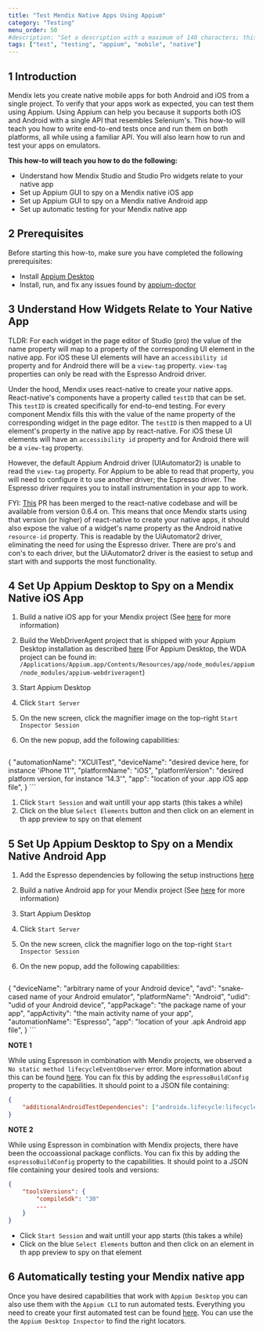 ```yaml
---
title: "Test Mendix Native Apps Using Appium"
category: "Testing"
menu_order: 50
#description: "Set a description with a maximum of 140 characters; this should describe what the goal of the document is, and it can be different from the document introduction; this is optional, and it can be removed"
tags: ["test", "testing", "appium", "mobile", "native"]
---
```


## 1 Introduction

Mendix lets you create native mobile apps for both Android and iOS from a single project. To verify that your apps work as expected, you can test them using Appium. Using Appium can help you because it supports both iOS and Android with a single API that resembles Selenium's. This how-to will teach you how to write end-to-end tests once and run them on both platforms, all while using a familiar API. You will also learn how to run and test your apps on emulators.

**This how-to will teach you how to do the following:**

* Understand how Mendix Studio and Studio Pro widgets relate to your native app
* Set up Appium GUI to spy on a Mendix native iOS app
* Set up Appium GUI to spy on a Mendix native Android app
* Set up automatic testing for your Mendix native app

## 2 Prerequisites

Before starting this how-to, make sure you have completed the following prerequisites:

* Install [Appium Desktop](https://github.com/appium/appium-desktop)
* Install, run, and fix any issues found by [appium-doctor](https://github.com/appium/appium-doctor)

## 3 Understand How Widgets Relate to Your Native App

TLDR: For each widget in the page editor of Studio (pro) the value of the name property will map to a property of the corresponding UI element in the native app. For iOS these UI elements will have an `accessibility id` property and for Android there will be a `view-tag` property. `view-tag` properties can only be read with the Espresso Android driver.

Under the hood, Mendix uses react-native to create your native apps. React-native's components have a property called `testID` that can be set. This `testID` is created specifically for end-to-end testing. For every component Mendix fills this with the value of the name property of the corresponding widget in the page editor. The `testID` is then mapped to a UI element's property in the native app by react-native. For iOS these UI elements will have an `accessibility id` property and for Android there will be a `view-tag` property.

However, the default Appium Android driver (UIAutomator2) is unable to read the `view-tag` property. For Appium to be able to read that property, you will need to configure it to use another driver; the Espresso driver.
The Espresso driver requires you to install instrumentation in your app to work.

FYI: [This](https://github.com/facebook/react-native/pull/29610) PR has been merged to the react-native codebase and will be available from version 0.6.4 on. This means that once Mendix starts using that version (or higher) of react-native to create your native apps, it should also expose the value of a widget's name property as the Android native `resource-id` property. This is readable by the UiAutomator2 driver, eliminating the need for using the Espresso driver. There are pro's and con's to each driver, but the UiAutomator2 driver is the easiest to setup and start with and supports the most functionality.

## 4 Set Up Appium Desktop to Spy on a Mendix Native iOS App

1. Build a native iOS app for your Mendix project (See [here](https://docs.mendix.com/howto/mobile/build-native-apps) for more information)
1. Build the WebDriverAgent project that is shipped with your Appium Desktop installation as described [here](http://appium.io/docs/en/advanced-concepts/wda-custom-server/) (For Appium Desktop, the WDA project can be found in: `/Applications/Appium.app/Contents/Resources/app/node_modules/appium/node_modules/appium-webdriveragent`)
1. Start Appium Desktop
1. Click `Start Server`
1. On the new screen, click the magnifier image on the top-right `Start Inspector Session`
1. On the new popup, add the following capabilities:

    ```json
{
    "automationName": "XCUITest",
    "deviceName": "desired device here, for instance 'iPhone 11'",
    "platformName": "iOS",
    "platformVersion": "desired platform version, for instance '14.3'",
    "app": "location of your .app iOS app file",
}
    ```

1. Click `Start Session` and wait untill your app starts (this takes a while)
1. Click on the blue `Select Elements` button and then click on an element in th app preview to spy on that element

## 5 Set Up Appium Desktop to Spy on a Mendix Native Android App

1. Add the Espresso dependencies by following the setup instructions [here](https://developer.android.com/training/testing/espresso/setup)
1. Build a native Android app for your Mendix project (See [here](https://docs.mendix.com/howto/mobile/build-native-apps) for more information)
1. Start Appium Desktop
1. Click `Start Server`
1. On the new screen, click the magnifier logo on the top-right `Start Inspector Session`
1. On the new popup, add the following capabilities:

    ```json
{
  "deviceName": "arbitrary name of your Android device",
  "avd": "snake-cased name of your Android emulator",
  "platformName": "Android",
  "udid": "udid of your Android device",
  "appPackage": "the package name of your app",
  "appActivity": "the main activity name of your app",
  "automationName": "Espresso",
  "app": "location of your .apk Android app file",
}
    ```

**NOTE 1**

While using Espresson in combination with Mendix projects, we observed a `No static method lifecycleEventObserver` error. More information about this can be found [here](https://github.com/appium/appium-espresso-driver/issues/639). You can fix this by adding the `espressoBuildConfig` property to the capabilities. It should point to a JSON file containing:

```json
{
    "additionalAndroidTestDependencies": ["androidx.lifecycle:lifecycle-common:2.2.0"]
}
```

**NOTE 2**

While using Espresson in combination with Mendix projects, there have been the occoassional package conflicts. You can fix this by adding the `espressoBuildConfig` property to the capabilities. It should point to a JSON file containing your desired tools and versions:

```json
{
    "toolsVersions": {
        "compileSdk": "30"
        ...
    }
}
```

* Click `Start Session` and wait untill your app starts (this takes a while)
* Click on the blue `Select Elements` button and then click on an element in th app preview to spy on that element

## 6 Automatically testing your Mendix native app

Once you have desired capabilities that work with `Appium Desktop` you can also use them with the `Appium CLI` to run automated tests. Everything you need to create your first automated test can be found [here](http://appium.io/docs/en/about-appium/getting-started/?lang=en). You can use the the `Appium Desktop Inspector` to find the right locators.
